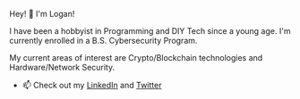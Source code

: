 
Hey! 👋 I'm Logan! 

I have been a hobbyist in Programming and DIY Tech since a young age. 
I'm currently enrolled in a B.S. Cybersecurity Program.

My current areas of interest are Crypto/Blockchain technologies and Hardware/Network Security. 

- 📫 Check out my [LinkedIn](https://www.linkedin.com/in/logan-miller-18889b222/) and [Twitter](https://twitter.com/wrr2216)
